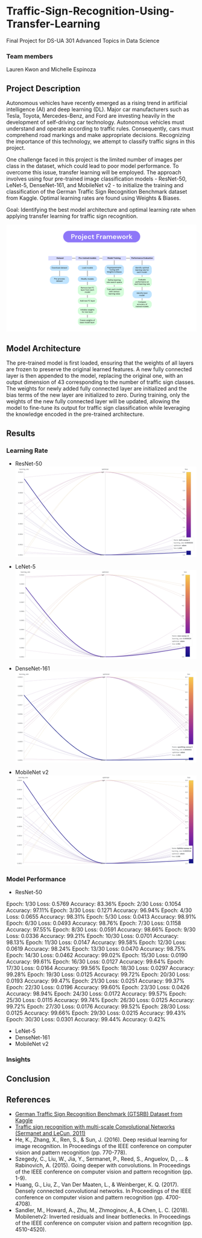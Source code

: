 # Traffic-Sign-Recognition-Using-Transfer-Learning

Final Project for DS-UA 301 Advanced Topics in Data Science

### Team members
Lauren Kwon and Michelle Espinoza

## Project Description

Autonomous vehicles have recently emerged as a rising trend in artificial intelligence (AI) and deep learning (DL). Major car manufacturers such as Tesla, Toyota, Mercedes-Benz, and Ford are investing heavily in the development of self-driving car technology. Autonomous vehicles must understand and operate according to traffic rules. Consequently, cars must comprehend road markings and make appropriate decisions. Recognizing the importance of this technology, we attempt to classify traffic signs in this project.

One challenge faced in this project is the limited number of images per class in the dataset, which could lead to poor model performance. To overcome this issue, transfer learning will be employed. The approach involves using four pre-trained image classification models - ResNet-50, LeNet-5, DenseNet-161, and MobileNet v2 - to initialize the training and classification of the German Traffic Sign Recognition Benchmark dataset from Kaggle. Optimal learning rates are found using Weights & Biases.

Goal: Identifying the best model architecture and optimal learning rate when applying transfer learning for traffic sign recognition. 


![ProjectFramework](./ProjectFramework.png)


## Model Architecture

The pre-trained model is first loaded, ensuring that the weights of all layers are frozen to preserve the original learned features. A new fully connected layer is then appended to the model, replacing the original one, with an output dimension of 43 corresponding to the number of traffic sign classes. The weights for newly added fully connected layer are initialized and the bias terms of the new layer are initialized to zero. During training, only the weights of the new fully connected layer will be updated, allowing the model to fine-tune its output for traffic sign classification while leveraging the knowledge encoded in the pre-trained architecture.


## Results

### Learning Rate

- ResNet-50
![resnet_op_lr](./resnet_op_lr.png)

- LeNet-5
![lenet_op_lr](./lenet_op_lr.png)

- DenseNet-161
![densenet_op_lr](./densenet_op_lr.png)

- MobileNet v2
![mobilenet_op_lr](./mobilenet_op_lr.png)


### Model Performance

- ResNet-50
<Train>
Epoch: 1/30	   Loss: 0.5769	 Accuracy: 83.36%
Epoch: 2/30	   Loss: 0.1054	 Accuracy: 97.11%
Epoch: 3/30	   Loss: 0.1271	 Accuracy: 96.94%
Epoch: 4/30	   Loss: 0.0655	 Accuracy: 98.31%
Epoch: 5/30	   Loss: 0.0413	 Accuracy: 98.91%
Epoch: 6/30	   Loss: 0.0493	 Accuracy: 98.76%
Epoch: 7/30	   Loss: 0.1158	 Accuracy: 97.55%
Epoch: 8/30	   Loss: 0.0591	 Accuracy: 98.66%
Epoch: 9/30	   Loss: 0.0336	 Accuracy: 99.21%
Epoch: 10/30	 Loss: 0.0701	 Accuracy: 98.13%
Epoch: 11/30	 Loss: 0.0147	 Accuracy: 99.58%
Epoch: 12/30	 Loss: 0.0619	 Accuracy: 98.24%
Epoch: 13/30	 Loss: 0.0470	 Accuracy: 98.75%
Epoch: 14/30	 Loss: 0.0462	 Accuracy: 99.02%
Epoch: 15/30	 Loss: 0.0190	 Accuracy: 99.61%
Epoch: 16/30	 Loss: 0.0127	 Accuracy: 99.64%
Epoch: 17/30	 Loss: 0.0164	 Accuracy: 99.56%
Epoch: 18/30	 Loss: 0.0297	 Accuracy: 99.28%
Epoch: 19/30	 Loss: 0.0125	 Accuracy: 99.72%
Epoch: 20/30	 Loss: 0.0193	 Accuracy: 99.47%
Epoch: 21/30	 Loss: 0.0251	 Accuracy: 99.37%
Epoch: 22/30	 Loss: 0.0196	 Accuracy: 99.60%
Epoch: 23/30	 Loss: 0.0426	 Accuracy: 98.94%
Epoch: 24/30	 Loss: 0.0172	 Accuracy: 99.57%
Epoch: 25/30	 Loss: 0.0115	 Accuracy: 99.74%
Epoch: 26/30	 Loss: 0.0125	 Accuracy: 99.72%
Epoch: 27/30	 Loss: 0.0176	 Accuracy: 99.52%
Epoch: 28/30	 Loss: 0.0125	 Accuracy: 99.66%
Epoch: 29/30	 Loss: 0.0215	 Accuracy: 99.43%
Epoch: 30/30	 Loss: 0.0301	 Accuracy: 99.44%

<Test> 
Accuracy: 0.42%

- LeNet-5
- DenseNet-161
- MobileNet v2
  
  
### Insights


## Conclusion


## References

- [German Traffic Sign Recognition Benchmark (GTSRB) Dataset from Kaggle](https://www.kaggle.com/datasets/meowmeowmeowmeowmeow/gtsrb-german-traffic-sign)
- [Traffic sign recognition with multi-scale Convolutional Networks (Sermanet and LeCun, 2011)](https://ieeexplore.ieee.org/document/6033589)
- He, K., Zhang, X., Ren, S., & Sun, J. (2016). Deep residual learning for image recognition. In Proceedings of the IEEE conference on computer vision and pattern recognition (pp. 770-778).
- Szegedy, C., Liu, W., Jia, Y., Sermanet, P., Reed, S., Anguelov, D., ... & Rabinovich, A. (2015). Going deeper with convolutions. In Proceedings of the IEEE conference on computer vision and pattern recognition (pp. 1-9).
- Huang, G., Liu, Z., Van Der Maaten, L., & Weinberger, K. Q. (2017). Densely connected convolutional networks. In Proceedings of the IEEE conference on computer vision and pattern recognition (pp. 4700-4708).
- Sandler, M., Howard, A., Zhu, M., Zhmoginov, A., & Chen, L. C. (2018). Mobilenetv2: Inverted residuals and linear bottlenecks. In Proceedings of the IEEE conference on computer vision and pattern recognition (pp. 4510-4520).
